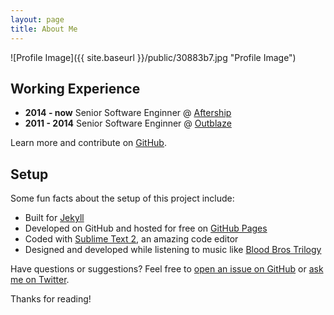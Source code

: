 ```yaml
---
layout: page
title: About Me
---
```


![Profile Image]({{ site.baseurl }}/public/30883b7.jpg "Profile Image")



## Working Experience

* **2014 - now** Senior Software Enginner @ [Aftership](aftership.com)
* **2011 - 2014** Senior Software Enginner @ [Outblaze](www.outblaze.com)


Learn more and contribute on [GitHub](https://github.com/poole).

## Setup

Some fun facts about the setup of this project include:

* Built for [Jekyll](http://jekyllrb.com)
* Developed on GitHub and hosted for free on [GitHub Pages](https://pages.github.com)
* Coded with [Sublime Text 2](http://sublimetext.com), an amazing code editor
* Designed and developed while listening to music like [Blood Bros Trilogy](https://soundcloud.com/maddecent/sets/blood-bros-series)

Have questions or suggestions? Feel free to [open an issue on GitHub](https://github.com/poole/issues/new) or [ask me on Twitter](https://twitter.com/mdo).

Thanks for reading!
